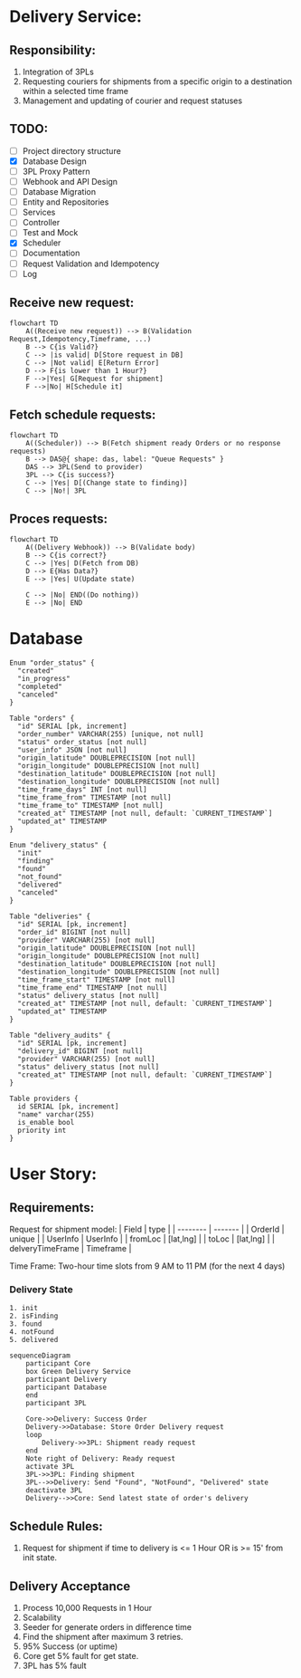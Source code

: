 # Delivery Service:
## Responsibility:
1. Integration of 3PLs
2. Requesting couriers for shipments from a specific origin to a destination within a selected time frame
3. Management and updating of courier and request statuses

## TODO:
- [ ] Project directory structure
- [x] Database Design
- [ ] 3PL Proxy Pattern
- [ ] Webhook and API Design
- [ ] Database Migration
- [ ] Entity and Repositories
- [ ] Services
- [ ] Controller
- [ ] Test and Mock
- [x] Scheduler
- [ ] Documentation
- [ ] Request Validation and Idempotency
- [ ] Log

## Receive new request:
```mermaid
flowchart TD
    A((Receive new request)) --> B(Validation Request,Idempotency,Timeframe, ...)
    B --> C{is Valid?}
    C --> |is valid| D[Store request in DB]
    C --> |Not valid| E[Return Error]
    D --> F{is lower than 1 Hour?}
    F -->|Yes| G[Request for shipment]
    F -->|No| H[Schedule it]
```

## Fetch schedule requests:
```mermaid
flowchart TD
    A((Scheduler)) --> B(Fetch shipment ready Orders or no response requests)
    B --> DAS@{ shape: das, label: "Queue Requests" }
    DAS --> 3PL(Send to provider)
    3PL --> C{is success?}
    C --> |Yes| D[(Change state to finding)]
    C --> |No!| 3PL
```

## Proces requests:
```mermaid
flowchart TD
    A((Delivery Webhook)) --> B(Validate body)
    B --> C{is correct?}
    C --> |Yes| D(Fetch from DB)
    D --> E{Has Data?}
    E --> |Yes| U(Update state)

    C --> |No| END((Do nothing))
    E --> |No| END
```

# Database
```dbdiagram
Enum "order_status" {
  "created"
  "in_progress"
  "completed"
  "canceled"
}

Table "orders" {
  "id" SERIAL [pk, increment]
  "order_number" VARCHAR(255) [unique, not null]
  "status" order_status [not null]
  "user_info" JSON [not null]
  "origin_latitude" DOUBLEPRECISION [not null]
  "origin_longitude" DOUBLEPRECISION [not null]
  "destination_latitude" DOUBLEPRECISION [not null]
  "destination_longitude" DOUBLEPRECISION [not null]
  "time_frame_days" INT [not null]
  "time_frame_from" TIMESTAMP [not null]
  "time_frame_to" TIMESTAMP [not null]
  "created_at" TIMESTAMP [not null, default: `CURRENT_TIMESTAMP`]
  "updated_at" TIMESTAMP
}

Enum "delivery_status" {
  "init"
  "finding"
  "found"
  "not_found"
  "delivered"
  "canceled"
}

Table "deliveries" {
  "id" SERIAL [pk, increment]
  "order_id" BIGINT [not null]
  "provider" VARCHAR(255) [not null]
  "origin_latitude" DOUBLEPRECISION [not null]
  "origin_longitude" DOUBLEPRECISION [not null]
  "destination_latitude" DOUBLEPRECISION [not null]
  "destination_longitude" DOUBLEPRECISION [not null]
  "time_frame_start" TIMESTAMP [not null]
  "time_frame_end" TIMESTAMP [not null]
  "status" delivery_status [not null]
  "created_at" TIMESTAMP [not null, default: `CURRENT_TIMESTAMP`]
  "updated_at" TIMESTAMP
}

Table "delivery_audits" {
  "id" SERIAL [pk, increment]
  "delivery_id" BIGINT [not null]
  "provider" VARCHAR(255) [not null]
  "status" delivery_status [not null]
  "created_at" TIMESTAMP [not null, default: `CURRENT_TIMESTAMP`]
}

Table providers {
  id SERIAL [pk, increment]
  "name" varchar(255)
  is_enable bool
  priority int
}
```

# User Story:
## Requirements:
Request for shipment model:
| Field    | type |
| -------- | ------- |
| OrderId  | unique    |
| UserInfo | UserInfo     |
| fromLoc  | [lat,lng]    |
| toLoc    | [lat,lng] |
| delveryTimeFrame | Timeframe |

Time Frame: Two-hour time slots from 9 AM to 11 PM (for the next 4 days)


### Delivery State
    1. init
    2. isFinding
    3. found
    4. notFound
    5. delivered

```mermaid
sequenceDiagram
    participant Core
    box Green Delivery Service
    participant Delivery
    participant Database
    end
    participant 3PL

    Core->>Delivery: Success Order
    Delivery->>Database: Store Order Delivery request
    loop
        Delivery->>3PL: Shipment ready request
    end
    Note right of Delivery: Ready request
    activate 3PL
    3PL->>3PL: Finding shipment
    3PL-->>Delivery: Send "Found", "NotFound", "Delivered" state
    deactivate 3PL
    Delivery-->>Core: Send latest state of order's delivery
```

## Schedule Rules:
1. Request for shipment if time to delivery is <= 1 Hour OR is >= 15' from init state.

## Delivery Acceptance 
1. Process 10,000 Requests in 1 Hour
2. Scalability
3. Seeder for generate orders in difference time
4. Find the shipment after maximum 3 retries.
5. 95% Success (or uptime)
6. Core get 5% fault for get state.
7. 3PL has 5% fault 

